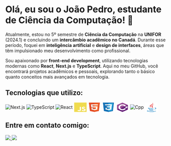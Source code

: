 
# Olá, eu sou o João Pedro, estudante de Ciência da Computação! 🚀

Atualmente, estou no 5º semestre de **Ciência da Computação** na **UNIFOR** (2024.1) e concluindo um **intercâmbio acadêmico no Canadá**. Durante esse período, foquei em **inteligência artificial** e **design de interfaces**, áreas que têm impulsionado meu desenvolvimento como profissional.

Sou apaixonado por **front-end development**, utilizando tecnologias modernas como **React**, **Next.js** e **TypeScript**. Aqui no meu GitHub, você encontrará projetos acadêmicos e pessoais, explorando tanto o básico quanto conceitos mais avançados em tecnologia.

## Tecnologias que utilizo:
<div style="display: inline_block">
  <img align="center" alt="Next.js" height="30" width="40" src="https://iconape.com/wp-content/files/gm/82643/svg/nextjs-icon.svg">
  <img align="center" alt="TypeScript" height="30" width="40" src="https://cdn.jsdelivr.net/gh/devicons/devicon/icons/typescript/typescript-original.svg">
  <img align="center" alt="React" height="30" width="40" src="https://cdn.jsdelivr.net/gh/devicons/devicon/icons/react/react-original.svg">
  <img align="center" alt="Js" height="30" width="40" src="https://raw.githubusercontent.com/devicons/devicon/master/icons/javascript/javascript-plain.svg">
  <img align="center" alt="HTML" height="30" width="40" src="https://raw.githubusercontent.com/devicons/devicon/master/icons/html5/html5-original.svg">
  <img align="center" alt="CSS" height="30" width="40" src="https://raw.githubusercontent.com/devicons/devicon/master/icons/css3/css3-original.svg">
  <img align="center" alt="Csharp" height="30" width="40" src="https://raw.githubusercontent.com/devicons/devicon/master/icons/csharp/csharp-original.svg">
  <img align="center" alt="Cpp" height="30" width="40" src="https://cdn.jsdelivr.net/gh/devicons/devicon/icons/cplusplus/cplusplus-original.svg">
  <img align="center" alt="Java" height="30" width="40" src="https://raw.githubusercontent.com/devicons/devicon/master/icons/java/java-original.svg">
</div>

## Entre em contato comigo:
<div>
  <a href="mailto:jpsampaio@edu.unifor.br">
    <img src="https://img.shields.io/badge/-Gmail-%23333?style=for-the-badge&logo=gmail&logoColor=white" target="_blank">
  </a>
  <a href="https://www.linkedin.com/in/joao-pedro-sampaio-ribeiro/" target="_blank">
    <img src="https://img.shields.io/badge/-LinkedIn-%230077B5?style=for-the-badge&logo=linkedin&logoColor=white" target="_blank">
  </a> 
</div>
